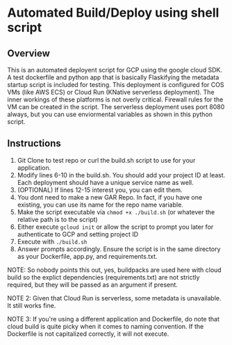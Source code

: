 # Automated Build/Deploy using shell script 

## Overview

This is an automated deployent script for GCP using the google cloud SDK. A test dockerfile and python app that is basically Flaskifying the metadata startup script is included for testing. This deployment is configured for COS VMs (like AWS ECS) or Cloud Run (KNative serverless deployment). The inner workings of these platforms is not overly critical. Firewall rules for the VM can be created in the script. The serverless deployment uses port 8080 always, but you can use enviormental variables as shown in this python script. 

## Instructions 
1) Git Clone to test repo or curl the build.sh script to use for your application.
2) Modify lines 6-10 in the build.sh. You should add your project ID at least. Each deployment should have a unique service name as well. 
3) (OPTIONAL) If lines 12-15 interest you, you  can edit them. 
4) You dont need to make a new GAR Repo. In fact, if you have one existing, you can use its name for the repo name variable. 
5) Make the script executable via ```chmod +x ./build.sh``` (or whatever the relative path is to the script)
6) Either execute ```gcloud init``` or allow the script to prompt you later for authenticate to GCP and setting project ID
7) Execute with ```./build.sh``` 
8) Answer prompts accordingly. Ensure the script is in the same directory as your Dockerfile, app.py, and requirements.txt. 

NOTE: So nobody points this out, yes, buildpacks are used here with cloud build so the explict dependencies (requirements.txt) are not strictly required, but they will be passed as an argument if present. 

NOTE 2: Given that Cloud Run is serverless, some metadata is unavailable. It still works fine. 

NOTE 3: If you're using a different application and Dockerfile, do note that cloud build is quite picky when it comes to naming convention. If the Dockerfile is not capitalized correctly, it will not execute. 